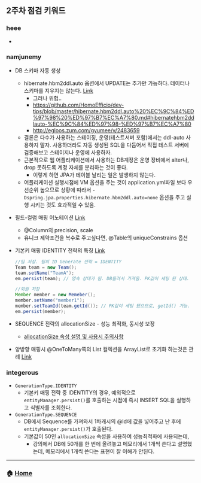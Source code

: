 ## 2주차 점검 키워드 

### heee
-

### namjunemy
- DB 스키마 자동 생성
  - hibernate.hbm2ddl.auto 옵션에서 UPDATE는 추가만 가능하다. 데이터나 스키마를 지우지는 않는다. [Link](https://github.com/namjunemy/TIL/blob/master/Jpa/inflearn/05_entity_mapping.md#데이터베이스-스키마-자동-생성)
    - 그러나 위험..
    - https://github.com/HomoEfficio/dev-tips/blob/master/hibernate.hbm2ddl.auto%20%EC%9C%84%ED%97%98%20%ED%97%B7%EC%A7%80.md#hibernatehbm2ddlauto-%EC%9C%84%ED%97%98-%ED%97%B7%EC%A7%80
    - http://egloos.zum.com/gyumee/v/2483659
  - 결론은 다수가 사용하는 스테이징, 운영(테스트서버 포함)에서는 ddl-auto 사용하지 말자. 사용하더라도 자동 생성된 SQL을 다듬어서 직접 테스트 서버에 검증해보고 스테이지나 운영에 사용하자.
  - 근본적으로 웹 어플리케이션에서 사용하는 DB계정은 운영 장비에서 alter나, drop 못하도록 계정 자체를 분리하는 것이 좋다.
    - 이렇게 하면 JPA가 테이블 날리는 일은 발생하지 않는다.
  - 어플리케이션 실행시점에 VM 옵션을 주는 것이 application.yml파일 보다 우선순위 높으므로 상황에 따라서 `-Dspring.jpa.properties.hibernate.hbm2ddl.auto=none` 옵션을 주고 실행 시키는 것도 효과적일 수 있음.
- 필드-컬럼 매핑 어노테이션 [Link](https://github.com/namjunemy/TIL/blob/master/Jpa/inflearn/05_entity_mapping.md#필드와-컬럼-매핑)
  - @Column의 precision, scale
  - 유니크 제약조건을 복수로 주고싶다면, @Table의 uniqueConstrains 옵션
- 기본키 매핑 IDENTITY 전략의 특징 [Link](https://github.com/namjunemy/TIL/blob/master/Jpa/inflearn/05_entity_mapping.md#기본-키-매핑)
  ```java
  //팀 저장. 팀의 ID Generate 전략 = IDENTITY
  Team team = new Team();
  team.setName("TeamA");
  em.persist(team); // 영속 상태가 됨. DB들려서 가져옴. PK값이 세팅 된 상태.

  //회원 저장
  Member member = new Memeber();
  member.setName("member1");
  member.setTeamId(team.getId()); // PK값이 세팅 됐으므로, getId() 가능.
  em.persist(member);
  ```
- SEQUENCE 전략의 allocationSize - 성능 최적화, 동시성 보장
  - [allocationSize 속성 설명 및 사용시 주의사항](https://dololak.tistory.com/479)

- 양방향 매핑시 @OneToMany쪽의 List 컬렉션을 ArrayList로 초기화 하는것은 관례 [Link](https://github.com/namjunemy/TIL/blob/master/Jpa/inflearn/07_relational_mapping.md#%EC%96%91%EB%B0%A9%ED%96%A5-%EC%97%B0%EA%B4%80%EA%B4%80%EA%B3%84%EC%99%80-%EC%97%B0%EA%B4%80%EA%B4%80%EA%B3%84%EC%9D%98-%EC%A3%BC%EC%9D%B8)

### integerous
- `GenerationType.IDENTITY`
  - 기본키 매핑 전략 중 IDENTITY의 경우, 예외적으로 `entityManager.persist()`를 호출하는 시점에 즉시 INSERT SQL을 실행하고 식별자를 조회한다.
- `GenerationType.SEQUENCE` 
  - DB에서 Sequence를 가져와서 1차캐시의 @Id에 값을 넣어주고 난 후에 `entityManager.persist()`가 호출된다.
  - 기본값이 50인 `allocationSize` 속성을 사용하여 성능최적화에 사용되는데,
    - 강의에서 DB에 50개를 한 번에 올려놓고 메모리에서 1개씩 쓴다고 설명했는데, 메모리에서 1개씩 쓴다는 표현이 잘 이해가 안된다.
---

### :house: [Home](https://github.com/team-zunior/orm-jpa-basic)
